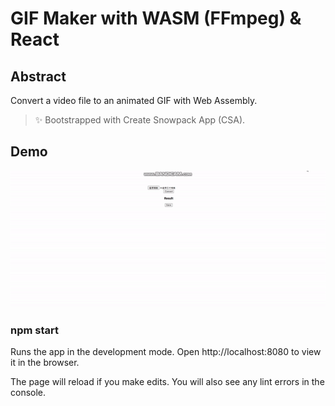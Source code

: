 # GIF Maker with WASM (FFmpeg) & React

## Abstract
Convert a video file to an animated GIF with Web Assembly. 

> ✨ Bootstrapped with Create Snowpack App (CSA).

## Demo
<img src="demo.gif">

### npm start

Runs the app in the development mode.
Open http://localhost:8080 to view it in the browser.

The page will reload if you make edits.
You will also see any lint errors in the console.

